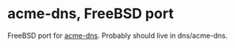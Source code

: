 # acme-dns, FreeBSD port

FreeBSD port for [acme-dns](https://github.com/joohoi/acme-dns). Probably should live in dns/acme-dns.
